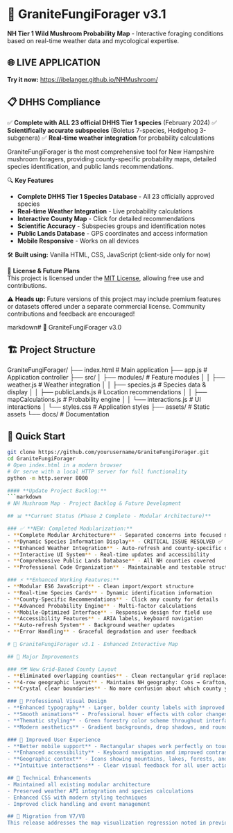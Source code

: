 # 🍄 GraniteFungiForager v3.1

**NH Tier 1 Wild Mushroom Probability Map** - Interactive foraging conditions based on real-time weather data and mycological expertise.

## 🌐 **LIVE APPLICATION**
**Try it now:** https://ibelanger.github.io/NHMushroom/

## 📋 **DHHS Compliance**
✅ **Complete with ALL 23 official DHHS Tier 1 species** (February 2024)
✅ **Scientifically accurate subspecies** (Boletus 7-species, Hedgehog 3-subgenera)
✅ **Real-time weather integration** for probability calculations

GraniteFungiForager is the most comprehensive tool for New Hampshire mushroom foragers, providing county-specific probability maps, detailed species identification, and public lands recommendations.

🔍 **Key Features**
- **Complete DHHS Tier 1 Species Database** - All 23 officially approved species
- **Real-time Weather Integration** - Live probability calculations
- **Interactive County Map** - Click for detailed recommendations
- **Scientific Accuracy** - Subspecies groups and identification notes
- **Public Lands Database** - GPS coordinates and access information
- **Mobile Responsive** - Works on all devices

🛠️ **Built using:** Vanilla HTML, CSS, JavaScript (client-side only for now)

📌 **License & Future Plans**  
This project is licensed under the [MIT License](./LICENSE), allowing free use and contributions.

⚠️ **Heads up:** Future versions of this project may include premium features or datasets offered under a separate commercial license. Community contributions and feedback are encouraged!

markdown# 🍄 GraniteFungiForager v3.0

## 🏗️ Project Structure
GraniteFungiForager/
├── index.html                 # Main application
├── app.js                     # Application controller
├── src/
│   ├── modules/               # Feature modules
│   │   ├── weather.js         # Weather integration
│   │   ├── species.js         # Species data & display
│   │   ├── publicLands.js     # Location recommendations
│   │   ├── mapCalculations.js # Probability engine
│   │   └── interactions.js    # UI interactions
│   └── styles.css            # Application styles
├── assets/                   # Static assets
└── docs/                     # Documentation

## 🚀 Quick Start
```bash
git clone https://github.com/yourusername/GraniteFungiForager.git
cd GraniteFungiForager
# Open index.html in a modern browser
# Or serve with a local HTTP server for full functionality
python -m http.server 8000

#### **Update Project Backlog:**
```markdown
# NH Mushroom Map - Project Backlog & Future Development

## 📊 **Current Status (Phase 2 Complete - Modular Architecture)**

### ✅ **NEW: Completed Modularization:**
- **Complete Modular Architecture** - Separated concerns into focused modules
- **Dynamic Species Information Display** - CRITICAL ISSUE RESOLVED ✅
- **Enhanced Weather Integration** - Auto-refresh and county-specific data
- **Interactive UI System** - Real-time updates and accessibility
- **Comprehensive Public Lands Database** - All NH counties covered
- **Professional Code Organization** - Maintainable and testable structure

### ⚡ **Enhanced Working Features:**
- **Modular ES6 JavaScript** - Clean import/export structure
- **Real-time Species Cards** - Dynamic identification information
- **County-Specific Recommendations** - Click any county for details
- **Advanced Probability Engine** - Multi-factor calculations
- **Mobile-Optimized Interface** - Responsive design for field use
- **Accessibility Features** - ARIA labels, keyboard navigation
- **Auto-refresh System** - Background weather updates
- **Error Handling** - Graceful degradation and user feedback

# 🍄 GraniteFungiForager v3.1 - Enhanced Interactive Map

## 🎯 Major Improvements

### 🗺️ New Grid-Based County Layout
- **Eliminated overlapping counties** - Clean rectangular grid replaces complex polygons
- **4-row geographic layout** - Maintains NH geography: Coos → Grafton/Belknap/Carroll → Sullivan/Merrimack/Strafford → Cheshire/Hillsborough/Rockingham
- **Crystal clear boundaries** - No more confusion about which county you're selecting

### 🎨 Professional Visual Design
- **Enhanced typography** - Larger, bolder county labels with improved readability
- **Smooth animations** - Professional hover effects with color changes and scaling
- **Thematic styling** - Green forestry color scheme throughout interface
- **Modern aesthetics** - Gradient backgrounds, drop shadows, and rounded corners

### 📱 Improved User Experience
- **Better mobile support** - Rectangular shapes work perfectly on touch devices
- **Enhanced accessibility** - Keyboard navigation and improved contrast
- **Geographic context** - Icons showing mountains, lakes, forests, and coastline
- **Intuitive interactions** - Clear visual feedback for all user actions

## 🔧 Technical Enhancements
- Maintained all existing modular architecture
- Preserved weather API integration and species calculations
- Enhanced CSS with modern styling techniques
- Improved click handling and event management

## 🚀 Migration from V7/V8
This release addresses the map visualization regression noted in previous builds while maintaining all the functional improvements from the modular architecture.